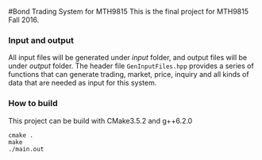 #Bond Trading System for MTH9815
This is the final project for MTH9815 Fall 2016. 

### Input and output
All input files will be generated under *input* folder, and output files
will be under *output* folder. 
The header file ```GenInputFiles.hpp``` provides a series of functions that can generate trading, market, price, inquiry and all kinds of data that are needed as input for this system.


### How to build
This project can be build with CMake3.5.2 and g++6.2.0
```
cmake .
make
./main.out
```